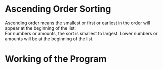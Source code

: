 # **Ascending Order Sorting**
Ascending order means the smallest or first or earliest in the order will appear at the beginning of the list: <br>
For numbers or amounts, the sort is smallest to largest. Lower numbers or amounts will be at the beginning of the list.

# **Working of the Program**
